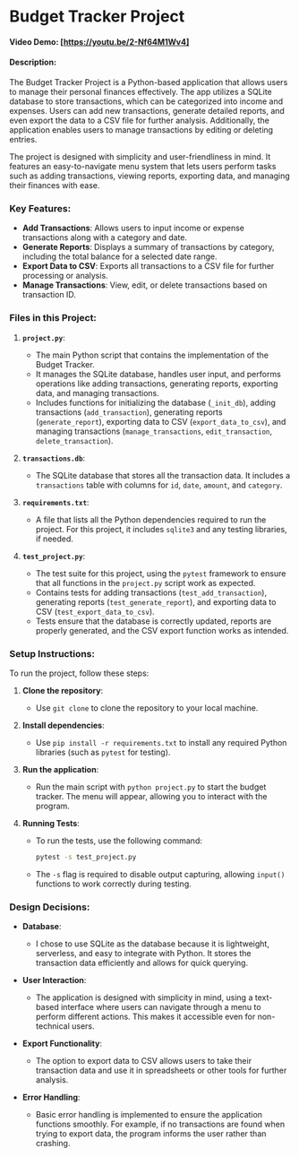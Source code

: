 # Budget Tracker Project

#### Video Demo: [https://youtu.be/2-Nf64M1Wv4]

#### Description:

The Budget Tracker Project is a Python-based application that allows users to manage their personal finances effectively. The app utilizes a SQLite database to store transactions, which can be categorized into income and expenses. Users can add new transactions, generate detailed reports, and even export the data to a CSV file for further analysis. Additionally, the application enables users to manage transactions by editing or deleting entries.

The project is designed with simplicity and user-friendliness in mind. It features an easy-to-navigate menu system that lets users perform tasks such as adding transactions, viewing reports, exporting data, and managing their finances with ease.

### Key Features:
- **Add Transactions**: Allows users to input income or expense transactions along with a category and date.
- **Generate Reports**: Displays a summary of transactions by category, including the total balance for a selected date range.
- **Export Data to CSV**: Exports all transactions to a CSV file for further processing or analysis.
- **Manage Transactions**: View, edit, or delete transactions based on transaction ID.

### Files in this Project:

1. **`project.py`**:
    - The main Python script that contains the implementation of the Budget Tracker.
    - It manages the SQLite database, handles user input, and performs operations like adding transactions, generating reports, exporting data, and managing transactions.
    - Includes functions for initializing the database (`_init_db`), adding transactions (`add_transaction`), generating reports (`generate_report`), exporting data to CSV (`export_data_to_csv`), and managing transactions (`manage_transactions`, `edit_transaction`, `delete_transaction`).

2. **`transactions.db`**:
    - The SQLite database that stores all the transaction data. It includes a `transactions` table with columns for `id`, `date`, `amount`, and `category`.

3. **`requirements.txt`**:
    - A file that lists all the Python dependencies required to run the project. For this project, it includes `sqlite3` and any testing libraries, if needed.

4. **`test_project.py`**:
    - The test suite for this project, using the `pytest` framework to ensure that all functions in the `project.py` script work as expected.
    - Contains tests for adding transactions (`test_add_transaction`), generating reports (`test_generate_report`), and exporting data to CSV (`test_export_data_to_csv`).
    - Tests ensure that the database is correctly updated, reports are properly generated, and the CSV export function works as intended.

### Setup Instructions:
To run the project, follow these steps:

1. **Clone the repository**:
    - Use `git clone` to clone the repository to your local machine.

2. **Install dependencies**:
    - Use `pip install -r requirements.txt` to install any required Python libraries (such as `pytest` for testing).

3. **Run the application**:
    - Run the main script with `python project.py` to start the budget tracker. The menu will appear, allowing you to interact with the program.

4. **Running Tests**:
    - To run the tests, use the following command:
      ```bash
      pytest -s test_project.py
      ```
    - The `-s` flag is required to disable output capturing, allowing `input()` functions to work correctly during testing.

### Design Decisions:

- **Database**:
    - I chose to use SQLite as the database because it is lightweight, serverless, and easy to integrate with Python. It stores the transaction data efficiently and allows for quick querying.

- **User Interaction**:
    - The application is designed with simplicity in mind, using a text-based interface where users can navigate through a menu to perform different actions. This makes it accessible even for non-technical users.

- **Export Functionality**:
    - The option to export data to CSV allows users to take their transaction data and use it in spreadsheets or other tools for further analysis.

- **Error Handling**:
    - Basic error handling is implemented to ensure the application functions smoothly. For example, if no transactions are found when trying to export data, the program informs the user rather than crashing.

